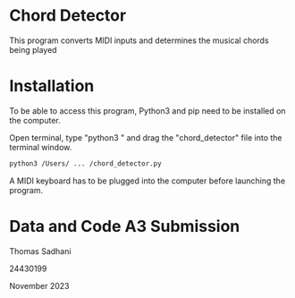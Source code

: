 # Chord Detector
This program converts MIDI inputs and determines the musical chords being played

# Installation
To be able to access this program, Python3 and pip need to be installed on the computer.

Open terminal, type "python3 " and drag the "chord_detector" file into the terminal window.
```bash
python3 /Users/ ... /chord_detector.py
```
A MIDI keyboard has to be plugged into the computer before launching the program.

# Data and Code A3 Submission
Thomas Sadhani

24430199

November 2023
